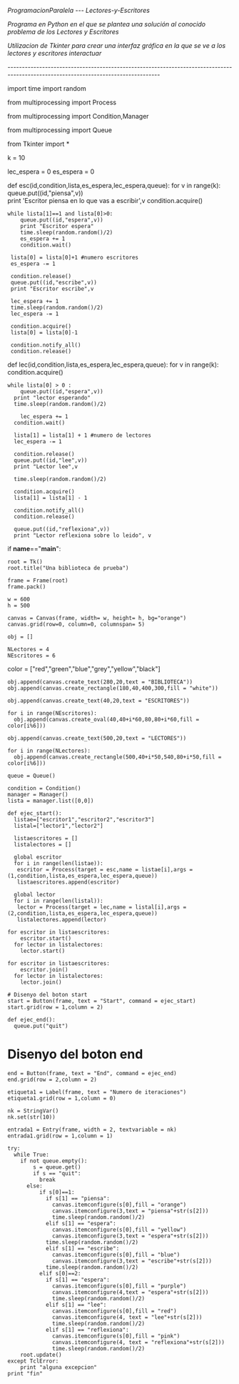 *ProgramacionParalela --- Lectores-y-Escritores*

*Programa en Python en el que se plantea una solución al conocido problema de los Lectores y Escritores*

*Utilizacion de Tkinter para crear una interfaz gráfica en la que se ve a los lectores y escritores interactuar*

*-----------------------------------------------------------------------------------------------------------------------------------*

import time
import random 

from multiprocessing import Process

from multiprocessing import Condition,Manager 

from multiprocessing import Queue

from Tkinter import *

k = 10

lec_espera = 0
es_espera = 0

def esc(id,condition,lista,es_espera,lec_espera,queue):
 for v in range(k):
     queue.put((id,"piensa",v))		
     print 'Escritor piensa en lo que vas a escribir',v
     condition.acquire()
  
    while lista[1]==1 and lista[0]>0:
	    queue.put((id,"espera",v))
	    print "Escritor espera"
	    time.sleep(random.random()/2)
	    es_espera += 1
	    condition.wait()
	    
     lista[0] = lista[0]+1 #numero escritores
     es_espera -= 1
    
     condition.release()	
     queue.put((id,"escribe",v))					
     print "Escritor escribe",v
      
     lec_espera += 1    
     time.sleep(random.random()/2)
     lec_espera -= 1
      
     condition.acquire()
     lista[0] = lista[0]-1
     
     condition.notify_all()
     condition.release() 	 	
     
def lec(id,condition,lista,es_espera,lec_espera,queue):
  for v in range(k):
    condition.acquire()
    
    while lista[0] > 0 :
	    queue.put((id,"espera",v))
      print "lector esperando"
      time.sleep(random.random()/2)
	    
	    lec_espera += 1	
      condition.wait()
      
      lista[1] = lista[1] + 1 #numero de lectores
      lec_espera -= 1
      
      condition.release()
      queue.put((id,"lee",v))	                 
      print "Lector lee",v 
     
      time.sleep(random.random()/2)
        
      condition.acquire()
      lista[1] = lista[1] - 1
      
      condition.notify_all()
      condition.release()
      
      queue.put((id,"reflexiona",v))	
      print "Lector reflexiona sobre lo leido", v

if __name__=="__main__":
	
	root = Tk()
	root.title("Una biblioteca de prueba")	
	
	frame = Frame(root)
	frame.pack()
	
	w = 600
	h = 500

	canvas = Canvas(frame, width= w, height= h, bg="orange")
	canvas.grid(row=0, column=0, columnspan= 5)
	
	obj = []
	
	NLectores = 4
	NEscritores = 6
  color = ["red","green","blue","grey","yellow","black"]
	
	obj.append(canvas.create_text(280,20,text = "BIBLIOTECA"))
	obj.append(canvas.create_rectangle(180,40,400,300,fill = "white"))
	
	obj.append(canvas.create_text(40,20,text = "ESCRITORES"))
	
	for i in range(NEscritores):
	  obj.append(canvas.create_oval(40,40+i*60,80,80+i*60,fill = color[i%6]))

	obj.append(canvas.create_text(500,20,text = "LECTORES"))

	for i in range(NLectores):
	  obj.append(canvas.create_rectangle(500,40+i*50,540,80+i*50,fill = color[i%6])) 	
			
	queue = Queue()

	condition = Condition()
	manager = Manager()
	lista = manager.list([0,0])

	def ejec_start():	
	  listae=["escritor1","escritor2","escritor3"]
	  listal=["lector1","lector2"]
 
	  listaescritores = [] 
	  listalectores = []
 	
	  global escritor
	  for i in range(len(listae)):
	   escritor = Process(target = esc,name = listae[i],args = (1,condition,lista,es_espera,lec_espera,queue))	
	   listaescritores.append(escritor)
	
	  global lector
	  for i in range(len(listal)):
	   lector = Process(target = lec,name = listal[i],args = (2,condition,lista,es_espera,lec_espera,queue))		
	   listalectores.append(lector)                                      
	   
  	for escritor in listaescritores:
	    escritor.start()
	  for lector in listalectores:
	    lector.start() 
	  
    for escritor in listaescritores:
	    escritor.join()
	  for lector in listalectores:
	    lector.join()
	
	# Disenyo del boton start    
	start = Button(frame, text = "Start", command = ejec_start)
	start.grid(row = 1,column = 2)

	def ejec_end():
	  queue.put("quit")

  # Disenyo del boton end
	end = Button(frame, text = "End", command = ejec_end)
	end.grid(row = 2,column = 2)
	
	etiqueta1 = Label(frame, text = "Numero de iteraciones")
	etiqueta1.grid(row = 1,column = 0)
	
	nk = StringVar()
	nk.set(str(10))
        
	entrada1 = Entry(frame, width = 2, textvariable = nk)
	entrada1.grid(row = 1,column = 1) 
	
	try:
	  while True:
	    if not queue.empty():
		    s = queue.get()
		    if s == "quit":
		      break
	      else:
		      if s[0]==1:
		        if s[1] == "piensa":
		          canvas.itemconfigure(s[0],fill = "orange")
		          canvas.itemconfigure(3,text = "piensa"+str(s[2]))
		          time.sleep(random.random()/2)	
		        elif s[1] == "espera":
    		      canvas.itemconfigure(s[0],fill = "yellow")
		          canvas.itemconfigure(3,text = "espera"+str(s[2]))
	            time.sleep(random.random()/2)
		        elif s[1] == "escribe":
		          canvas.itemconfigure(s[0],fill = "blue")
		          canvas.itemconfigure(3,text = "escribe"+str(s[2]))
	            time.sleep(random.random()/2)	
		      elif s[0]==2:
		        if s[1] == "espera":
		          canvas.itemconfigure(s[0],fill = "purple")
		          canvas.itemconfigure(4,text = "espera"+str(s[2]))
		          time.sleep(random.random()/2)	 
		        elif s[1] == "lee":
		          canvas.itemconfigure(s[0],fill = "red")
		          canvas.itemconfigure(4, text = "lee"+str(s[2]))
		          time.sleep(random.random()/2)				
		        elif s[1] == "reflexiona":	
		          canvas.itemconfigure(s[0],fill = "pink")
		          canvas.itemconfigure(4, text = "reflexiona"+str(s[2]))
		          time.sleep(random.random()/2)
	    root.update()
	except TclError:
		print "alguna excepcion"
	print "fin"
